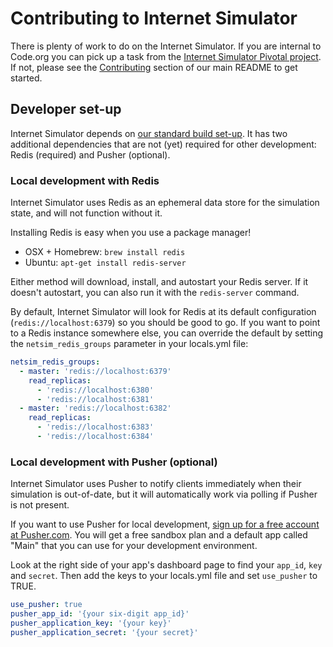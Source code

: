 # Contributing to Internet Simulator

There is plenty of work to do on the Internet Simulator. If you are internal to
Code.org you can pick up a task from the [Internet Simulator Pivotal project](https://www.pivotaltracker.com/n/projects/1407902). If not, please see
the [Contributing](../../README.md#contributing)
section of our main README to get started.

## Developer set-up

Internet Simulator depends on [our standard build
set-up](../../README.md#build-setup). It has two additional dependencies that
are not (yet) required for other development: Redis (required) and
Pusher (optional).

### Local development with Redis

Internet Simulator uses Redis as an ephemeral data store for the simulation
state, and will not function without it.

Installing Redis is easy when you use a package manager!

* OSX + Homebrew: `brew install redis`
* Ubuntu: `apt-get install redis-server`

Either method will download, install, and autostart your Redis server. If it
doesn't autostart, you can also run it with the `redis-server` command.

By default, Internet Simulator will look for Redis at its default configuration
(`redis://localhost:6379`) so you should be good to go. If you want to
point to a Redis instance somewhere else, you can override the default by
setting the `netsim_redis_groups` parameter in your locals.yml file:

```yaml
netsim_redis_groups:
  - master: 'redis://localhost:6379'
    read_replicas:
      - 'redis://localhost:6380'
      - 'redis://localhost:6381'
  - master: 'redis://localhost:6382'
    read_replicas:
      - 'redis://localhost:6383'
      - 'redis://localhost:6384'
```

### Local development with Pusher (optional)

Internet Simulator uses Pusher to notify clients immediately when their
simulation is out-of-date, but it will automatically work via polling if
Pusher is not present.

If you want to use Pusher for local development, [sign up for a free account at
Pusher.com](https://pusher.com/signup). You will get a free sandbox plan and
a default app called "Main" that you can use for your development environment.

Look at the right side of your app's dashboard page to find your `app_id`,
`key` and `secret`. Then add the keys to your locals.yml file and set
`use_pusher` to TRUE.

```yaml
use_pusher: true
pusher_app_id: '{your six-digit app_id}'
pusher_application_key: '{your key}'
pusher_application_secret: '{your secret}'
```
